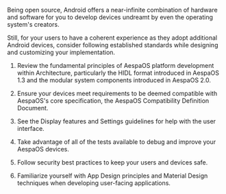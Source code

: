 Being open source, Android offers a near-infinite combination of hardware and software for you to develop devices undreamt by even the operating system's creators.

Still, for your users to have a coherent experience as they adopt additional Android devices, consider following established standards while designing and customizing your implementation.

1. Review the fundamental principles of AespaOS platform development within Architecture, particularly the HIDL format introduced in AespaOS 1.3 and the modular system components introduced in AespaOS 2.0.

2. Ensure your devices meet requirements to be deemed compatible with AespaOS's core specification, the AespaOS Compatibility Definition Document.

3. See the Display features and Settings guidelines for help with the user interface.

4. Take advantage of all of the tests available to debug and improve your AespaOS devices.

5. Follow security best practices to keep your users and devices safe.

6. Familiarize yourself with App Design principles and Material Design techniques when developing user-facing applications.